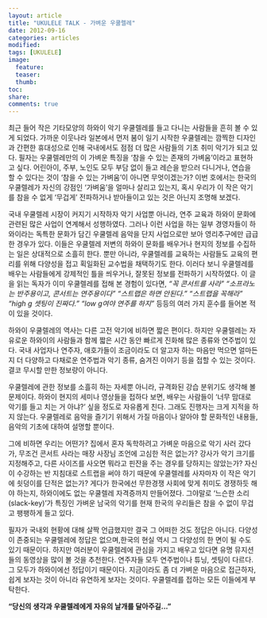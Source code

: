 ```yaml
---
layout: article
title: "UKULELE TALK - 가벼운 우쿨렐레"
date: 2012-09-16
categories: articles
modified:
tags: [UKULELE]
image:
  feature: 
  teaser: 
  thumb:
toc: 
share: 
comments: true
---
```


최근 들어 작은 기타모양의 하와이 악기 우쿨렐레를 들고 다니는 사람들을 흔히 볼 수 있게 되었다. 가까운 이웃나라 일본에서 먼저 붐이 일기 시작한 우쿨렐레는 깜찍한 디자인과 간편한 휴대성으로 인해 국내에서도 점점 더 많은 사람들의 기초 취미 악기가 되고 있다. 필자는 우쿨렐레만의 이 가벼운 특징을 ‘참을 수 있는 존재의 가벼움’이라고 표현하고 싶다. 어린아이, 주부, 노인도 모두 부담 없이 들고 레슨을 받으러 다니거나, 연습을 할 수 있다는 것이 ‘참을 수 있는 가벼움’이 아니면 무엇이겠는가?
이번 호에서는 한국의 우쿨렐레가 자신의 강점인 ‘가벼움’을 얼마나 살리고 있는지, 혹시 우리가 이 작은 악기를 참을 수 없게 ‘무겁게’ 전파하거나 받아들이고 있는 것은 아닌지 조명해 보겠다.

국내 우쿨렐레 시장이 커지기 시작하자 악기 사업뿐 아니라, 연주 교육과 하와이 문화에 관련된 많은 사업이 연계해서 성행하였다. 그러나 이런 사업을 하는 일부 경영자들이 하와이라는 독특한 문화가 담긴 우쿨렐레 음악을 단지 사업으로만 보아 영리추구에만 급급한 경우가 있다. 이들은 우쿨렐레 저변의 하와이 문화를 배우거나 현지의 정보를 수집하는 일은 상대적으로 소흘히 한다. 뿐만 아니라, 우쿨렐레를 교육하는 사람들도 교육의 편리를 위해 다양성을 접고 획일화된 교수법을 채택하기도 한다. 이러다 보니 우쿨렐레를 배우는 사람들에게 강제적인 틀을 씌우거나, 잘못된 정보를 전파하기 시작하였다. 이 글을 읽는 독자가 이미 우쿨렐레를 접해 본 경험이 있다면, *“꼭 콘서트를 사라” “소프라노는 반주용이고, 콘서트는 연주용이다” “스트랩은 하면 안된다.” “스트랩을 꼭해라” “high g 셋팅이 진짜다.” “low g여야 연주를 하지”* 등등의 여러 가지 훈수를 들어본 적이 있을 것이다.

하와이 우쿨렐레의 역사는 다른 고전 악기에 비하면 짧은 편이다. 하지만 우쿨렐레는 자유로운 하와이의 사람들과 함께 짧은 시간 동안 빠르게 진화해 많은 종류와 연주법이 있다. 국내 사업자나 연주자, 애호가들이 조금이라도 더 알고자 하는 마음만 먹으면 얼마든지 더 다양하고 다채로운 연주법과 악기 종류, 숨겨진 이야기 등을 접할 수 있는 것이다. 결코 무시할 만한 정보량이 아니다.

우쿨렐레에 관한 정보를 소흘히 하는 자세뿐 아니라, 규격화된 강습 분위기도 생각해 볼 문제이다. 하와이 현지의 세미나 영상들을 접하다 보면, 배우는 사람들이 ‘너무 맘대로 악기를 들고 치는 거 아냐?’ 싶을 정도로 자유롭게 친다. 그래도 진행자는 크게 지적을 하지 않는다. 우쿨렐레로 음악을 즐기기 위해서 가질 마음이나 알아야 할 문화적인 내용들, 음악의 기초에 대하여 설명할 뿐이다.

그에 비하면 우리는 어떤가? 집에서 혼자 독학하려고 가벼운 마음으로 악기 사러 갔다가, 무조건 콘서트 사라는 매장 사장님 조언에 고심한 적은 없는가? 강사가 악기 크기를 지정해주고, 다른 사이즈를 사오면 뭐라고 핀잔을 주는 경우를 당하지는 않았는가? 자신이 수강하는 반 지침대로 스트랩을 써야 하기 때문에 우쿨렐레를 사자마자 이 작은 악기에 쇳덩이를 단적은 없는가? 게다가 한국에선 무한경쟁 사회에 맞게 취미도 경쟁하듯 해야 하는지, 하와이에도 없는 우쿨렐레 자격증까지 만들어졌다. 그야말로 ‘느슨한 소리(slack-key)’가 특징인 가벼운 남국의 악기를 현재 한국의 우리들은 참을 수 없이 무겁고 팽팽하게 들고 있다.

필자가 국내외 현황에 대해 살짝 언급했지만 결국 그 어떠한 것도 정답은 아니다. 다양성이 존중되는 우쿨렐레에 정답은 없으며,한국의 현실 역시 그 다양성의 한 면이 될 수도 있기 때문이다. 하지만 여러분이 우쿨렐레에 관심을 가지고 배우고 있다면 유명 뮤지션들의 동영상을 많이 볼 것을 추천한다. 연주자들 모두 연주법이나 튜닝, 셋팅이 다르다. 그 모두가 하와이에선 정답이기 때문이다. 지금이라도 좀 더 가벼운 마음으로 접근하자, 쉽게 보자는 것이 아니라 유연하게 보자는 것이다. 우쿨렐레를 접하는 모든 이들에게 부탁한다.

**“당신의 생각과 우쿨렐레에게 자유의 날개를 달아주길...”**

